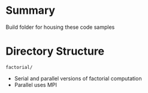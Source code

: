 # Summary
Build folder for housing these code samples

# Directory Structure
`factorial/`
- Serial and parallel versions of factorial computation
- Parallel uses MPI